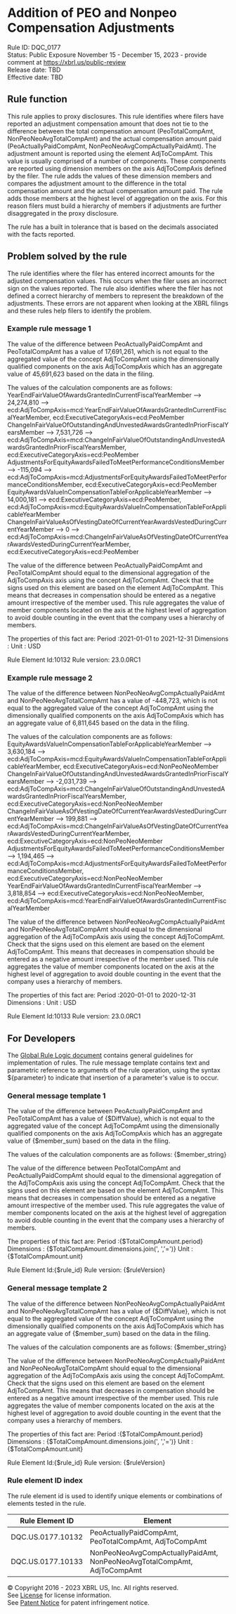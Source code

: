 # Addition of PEO and Nonpeo Compensation Adjustments  
Rule ID: DQC_0177  
Status: Public Exposure November 15 - December 15, 2023 - provide comment at https://xbrl.us/public-review  
Release date: TBD  
Effective date: TBD  
  
## Rule function
This rule applies to proxy disclosures. This rule identifies where filers have reported an adjustment compensation amount that does not tie to the difference between the total compensation amount (PeoTotalCompAmt, NonPeoNeoAvgTotalCompAmt) and the actual compensation amount paid (PeoActuallyPaidCompAmt, NonPeoNeoAvgCompActuallyPaidAmt). The adjustment amount is reported using the element AdjToCompAmt. This value is usually comprised of a number of components.  These components are reported using dimension members on the axis AdjToCompAxis defined by the filer. The rule adds the values of these dimension members and compares the adjustment amount to the difference in the total compensation amount and the actual compensation amount paid. The rule adds those members at the highest level of aggregation on the axis. For this reason filers must build a hierarchy of members if adjustments are further disaggregated in the proxy disclosure.

The rule has a built in tolerance that is based on the decimals associated with the facts reported.

## Problem solved by the rule  
The rule identifies where the filer has entered incorrect amounts for the adjusted compensation values. This occurs when the filer uses an incorrect sign on the values reported. The rule also identifies where the filer has not defined a correct hierarchy of members to represent the breakdown of the adjustments. These errors are not apparent when looking at the XBRL filings and these rules help filers to identify the problem.  

### Example rule message 1
The value of the difference between PeoActuallyPaidCompAmt and PeoTotalCompAmt has a value of 17,691,261, which is not equal to the aggregated value of the concept AdjToCompAmt using  the dimensionally qualified components on the axis AdjToCompAxis which has an aggregate value of 45,691,623 based on the data in the filing. 

The values of the calculation components are as follows:
	YearEndFairValueOfAwardsGrantedInCurrentFiscalYearMember --> 24,274,810 --> ecd:AdjToCompAxis=mcd:YearEndFairValueOfAwardsGrantedInCurrentFiscalYearMember, ecd:ExecutiveCategoryAxis=ecd:PeoMember 
	ChangeInFairValueOfOutstandingAndUnvestedAwardsGrantedInPriorFiscalYearsMember --> 7,531,726 --> ecd:AdjToCompAxis=mcd:ChangeInFairValueOfOutstandingAndUnvestedAwardsGrantedInPriorFiscalYearsMember, ecd:ExecutiveCategoryAxis=ecd:PeoMember 
	AdjustmentsForEquityAwardsFailedToMeetPerformanceConditionsMember --> -115,094 --> ecd:AdjToCompAxis=mcd:AdjustmentsForEquityAwardsFailedToMeetPerformanceConditionsMember, ecd:ExecutiveCategoryAxis=ecd:PeoMember 
	EquityAwardsValueInCompensationTableForApplicableYearMember --> 14,000,181 --> ecd:ExecutiveCategoryAxis=ecd:PeoMember, ecd:AdjToCompAxis=mcd:EquityAwardsValueInCompensationTableForApplicableYearMember 
	ChangeInFairValueAsOfVestingDateOfCurrentYearAwardsVestedDuringCurrentYearMember --> 0 --> ecd:AdjToCompAxis=mcd:ChangeInFairValueAsOfVestingDateOfCurrentYearAwardsVestedDuringCurrentYearMember, ecd:ExecutiveCategoryAxis=ecd:PeoMember 


The value of the difference between PeoActuallyPaidCompAmt and PeoTotalCompAmt should equal to the dimensional aggregation of the AdjToCompAxis axis using the concept AdjToCompAmt. Check that the signs used on this element are based on the element AdjToCompAmt. This means that decreases in compensation should be entered as a negative amount irrespective of the member used.
This rule aggregates the value of member components located on the axis at the highest level of aggregation to avoid double counting in the event that the company uses a hierarchy of members.

The properties of this  fact are:
Period :2021-01-01 to 2021-12-31
Dimensions : 
Unit : USD


Rule Element Id:10132 
Rule version: 23.0.0RC1

### Example rule message 2
The value of the difference between NonPeoNeoAvgCompActuallyPaidAmt and NonPeoNeoAvgTotalCompAmt has a value of -448,723, which is not equal to the aggregated value of the concept AdjToCompAmt using  the dimensionally qualified components on the axis AdjToCompAxis which has an aggregate value of 6,811,645 based on the data in the filing. 

The values of the calculation components are as follows:
	EquityAwardsValueInCompensationTableForApplicableYearMember --> 3,630,184 --> ecd:AdjToCompAxis=mcd:EquityAwardsValueInCompensationTableForApplicableYearMember, ecd:ExecutiveCategoryAxis=ecd:NonPeoNeoMember 
	ChangeInFairValueOfOutstandingAndUnvestedAwardsGrantedInPriorFiscalYearsMember --> -2,031,739 --> ecd:AdjToCompAxis=mcd:ChangeInFairValueOfOutstandingAndUnvestedAwardsGrantedInPriorFiscalYearsMember, ecd:ExecutiveCategoryAxis=ecd:NonPeoNeoMember 
	ChangeInFairValueAsOfVestingDateOfCurrentYearAwardsVestedDuringCurrentYearMember --> 199,881 --> ecd:AdjToCompAxis=mcd:ChangeInFairValueAsOfVestingDateOfCurrentYearAwardsVestedDuringCurrentYearMember, ecd:ExecutiveCategoryAxis=ecd:NonPeoNeoMember 
	AdjustmentsForEquityAwardsFailedToMeetPerformanceConditionsMember --> 1,194,465 --> ecd:AdjToCompAxis=mcd:AdjustmentsForEquityAwardsFailedToMeetPerformanceConditionsMember, ecd:ExecutiveCategoryAxis=ecd:NonPeoNeoMember 
	YearEndFairValueOfAwardsGrantedInCurrentFiscalYearMember --> 3,818,854 --> ecd:ExecutiveCategoryAxis=ecd:NonPeoNeoMember, ecd:AdjToCompAxis=mcd:YearEndFairValueOfAwardsGrantedInCurrentFiscalYearMember 


The value of the difference between NonPeoNeoAvgCompActuallyPaidAmt and NonPeoNeoAvgTotalCompAmt should equal to the dimensional aggregation of the AdjToCompAxis axis using the concept AdjToCompAmt. Check that the signs used on this element are based on the element AdjToCompAmt. This means that decreases in compensation should be entered as a negative amount irrespective of the member used.
This rule aggregates the value of member components located on the axis at the highest level of aggregation to avoid double counting in the event that the company uses a hierarchy of members.

The properties of this  fact are:
Period :2020-01-01 to 2020-12-31
Dimensions : 
Unit : USD


Rule Element Id:10133
Rule version: 23.0.0RC1 

## For Developers  
The [Global Rule Logic document](https://github.com/DataQualityCommittee/dqc_us_rules/blob/master/docs/GlobalRuleLogic.md) contains general guidelines for implementation of rules. The rule message template contains text and parametric reference to arguments of the rule operation, using the syntax ${parameter} to indicate that insertion of a parameter's value is to occur. 

### General message template 1
The value of the difference between PeoActuallyPaidCompAmt and PeoTotalCompAmt has a value of {$DiffValue}, which is not equal to the aggregated value of the concept AdjToCompAmt using  the dimensionally qualified components on the axis AdjToCompAxis which has an aggregate value of {$member_sum} based on the data in the filing. 

The values of the calculation components are as follows:
{$member_string}

The value of the difference between PeoTotalCompAmt and PeoActuallyPaidCompAmt should equal to the dimensional aggregation of the AdjToCompAxis axis using the concept AdjToCompAmt. Check that the signs used on this element are based on the element AdjToCompAmt. This means that decreases in compensation should be entered as a negative amount irrespective of the member used.
This rule aggregates the value of member components located on the axis at the highest level of aggregation to avoid double counting in the event that the company uses a hierarchy of members.

The properties of this  fact are:
Period :{$TotalCompAmount.period}
Dimensions : {$TotalCompAmount.dimensions.join(', ','=')}
Unit : {$TotalCompAmount.unit}

Rule Element Id:{$rule_id}
Rule version: {$ruleVersion}

### General message template 2
The value of the difference between NonPeoNeoAvgCompActuallyPaidAmt and NonPeoNeoAvgTotalCompAmt has a value of {$DiffValue}, which is not equal to the aggregated value of the concept AdjToCompAmt using  the dimensionally qualified components on the axis AdjToCompAxis which has an aggregate value of {$member_sum} based on the data in the filing. 

The values of the calculation components are as follows:
{$member_string}

The value of the difference between NonPeoNeoAvgCompActuallyPaidAmt and NonPeoNeoAvgTotalCompAmt should equal to the dimensional aggregation of the AdjToCompAxis axis using the concept AdjToCompAmt. Check that the signs used on this element are based on the element AdjToCompAmt. This means that decreases in compensation should be entered as a negative amount irrespective of the member used.
This rule aggregates the value of member components located on the axis at the highest level of aggregation to avoid double counting in the event that the company uses a hierarchy of members.

The properties of this  fact are:
Period :{$TotalCompAmount.period}
Dimensions : {$TotalCompAmount.dimensions.join(', ','=')}
Unit : {$TotalCompAmount.unit}


Rule Element Id:{$rule_id}
Rule version: {$ruleVersion}


### Rule element ID index  
The rule element id is used to identify unique elements or combinations of elements tested in the rule.

|Rule Element ID|Element|
|--- |--- |
| DQC.US.0177.10132 | PeoActuallyPaidCompAmt, PeoTotalCompAmt, AdjToCompAmt |
| DQC.US.0177.10133 | NonPeoNeoAvgCompActuallyPaidAmt, NonPeoNeoAvgTotalCompAmt, AdjToCompAmt |

© Copyright 2016 - 2023 XBRL US, Inc. All rights reserved.   
See [License](https://xbrl.us/dqc-license) for license information.  
See [Patent Notice](https://xbrl.us/dqc-patent) for patent infringement notice.  